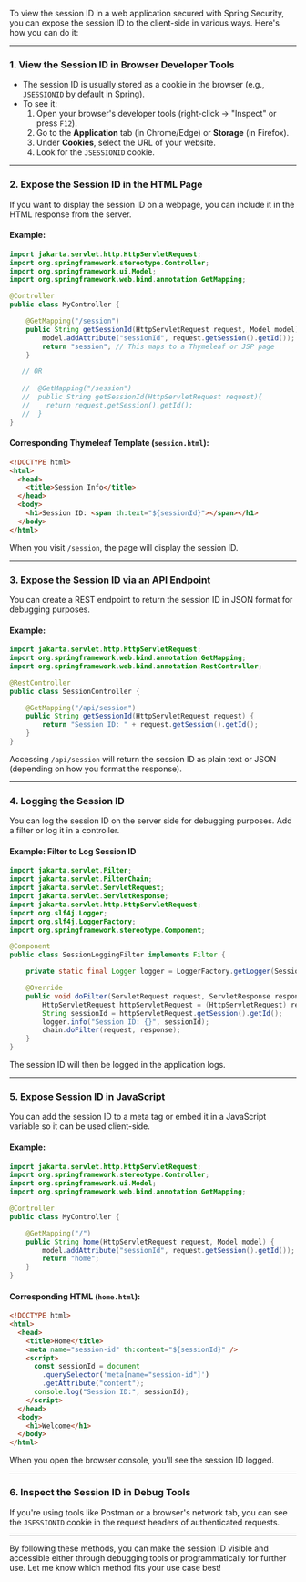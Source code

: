 To view the session ID in a web application secured with Spring Security, you can expose the session ID to the client-side in various ways. Here's how you can do it:

---

### 1. **View the Session ID in Browser Developer Tools**

- The session ID is usually stored as a cookie in the browser (e.g., `JSESSIONID` by default in Spring).
- To see it:
  1.  Open your browser's developer tools (right-click → "Inspect" or press `F12`).
  2.  Go to the **Application** tab (in Chrome/Edge) or **Storage** (in Firefox).
  3.  Under **Cookies**, select the URL of your website.
  4.  Look for the `JSESSIONID` cookie.

---

### 2. **Expose the Session ID in the HTML Page**

If you want to display the session ID on a webpage, you can include it in the HTML response from the server.

#### Example:

```java
import jakarta.servlet.http.HttpServletRequest;
import org.springframework.stereotype.Controller;
import org.springframework.ui.Model;
import org.springframework.web.bind.annotation.GetMapping;

@Controller
public class MyController {

    @GetMapping("/session")
    public String getSessionId(HttpServletRequest request, Model model) {
        model.addAttribute("sessionId", request.getSession().getId());
        return "session"; // This maps to a Thymeleaf or JSP page
    }

   // OR
   
   //  @GetMapping("/session")
   //  public String getSessionId(HttpServletRequest request){
   //    return request.getSession().getId();
   //  }
}
```

#### Corresponding Thymeleaf Template (`session.html`):

```html
<!DOCTYPE html>
<html>
  <head>
    <title>Session Info</title>
  </head>
  <body>
    <h1>Session ID: <span th:text="${sessionId}"></span></h1>
  </body>
</html>
```

When you visit `/session`, the page will display the session ID.

---

### 3. **Expose the Session ID via an API Endpoint**

You can create a REST endpoint to return the session ID in JSON format for debugging purposes.

#### Example:

```java
import jakarta.servlet.http.HttpServletRequest;
import org.springframework.web.bind.annotation.GetMapping;
import org.springframework.web.bind.annotation.RestController;

@RestController
public class SessionController {

    @GetMapping("/api/session")
    public String getSessionId(HttpServletRequest request) {
        return "Session ID: " + request.getSession().getId();
    }
}
```

Accessing `/api/session` will return the session ID as plain text or JSON (depending on how you format the response).

---

### 4. **Logging the Session ID**

You can log the session ID on the server side for debugging purposes. Add a filter or log it in a controller.

#### Example: Filter to Log Session ID

```java
import jakarta.servlet.Filter;
import jakarta.servlet.FilterChain;
import jakarta.servlet.ServletRequest;
import jakarta.servlet.ServletResponse;
import jakarta.servlet.http.HttpServletRequest;
import org.slf4j.Logger;
import org.slf4j.LoggerFactory;
import org.springframework.stereotype.Component;

@Component
public class SessionLoggingFilter implements Filter {

    private static final Logger logger = LoggerFactory.getLogger(SessionLoggingFilter.class);

    @Override
    public void doFilter(ServletRequest request, ServletResponse response, FilterChain chain) {
        HttpServletRequest httpServletRequest = (HttpServletRequest) request;
        String sessionId = httpServletRequest.getSession().getId();
        logger.info("Session ID: {}", sessionId);
        chain.doFilter(request, response);
    }
}
```

The session ID will then be logged in the application logs.

---

### 5. **Expose Session ID in JavaScript**

You can add the session ID to a meta tag or embed it in a JavaScript variable so it can be used client-side.

#### Example:

```java
import jakarta.servlet.http.HttpServletRequest;
import org.springframework.stereotype.Controller;
import org.springframework.ui.Model;
import org.springframework.web.bind.annotation.GetMapping;

@Controller
public class MyController {

    @GetMapping("/")
    public String home(HttpServletRequest request, Model model) {
        model.addAttribute("sessionId", request.getSession().getId());
        return "home";
    }
}
```

#### Corresponding HTML (`home.html`):

```html
<!DOCTYPE html>
<html>
  <head>
    <title>Home</title>
    <meta name="session-id" th:content="${sessionId}" />
    <script>
      const sessionId = document
        .querySelector('meta[name="session-id"]')
        .getAttribute("content");
      console.log("Session ID:", sessionId);
    </script>
  </head>
  <body>
    <h1>Welcome</h1>
  </body>
</html>
```

When you open the browser console, you'll see the session ID logged.

---

### 6. **Inspect the Session ID in Debug Tools**

If you're using tools like Postman or a browser's network tab, you can see the `JSESSIONID` cookie in the request headers of authenticated requests.

---

By following these methods, you can make the session ID visible and accessible either through debugging tools or programmatically for further use. Let me know which method fits your use case best!
